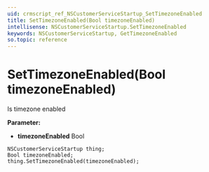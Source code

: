 ```yaml
---
uid: crmscript_ref_NSCustomerServiceStartup_SetTimezoneEnabled
title: SetTimezoneEnabled(Bool timezoneEnabled)
intellisense: NSCustomerServiceStartup.SetTimezoneEnabled
keywords: NSCustomerServiceStartup, GetTimezoneEnabled
so.topic: reference
---
```


# SetTimezoneEnabled(Bool timezoneEnabled)

Is timezone enabled

**Parameter:** 
* **timezoneEnabled** Bool

```crmscript
NSCustomerServiceStartup thing;
Bool timezoneEnabled;
thing.SetTimezoneEnabled(timezoneEnabled);
```


